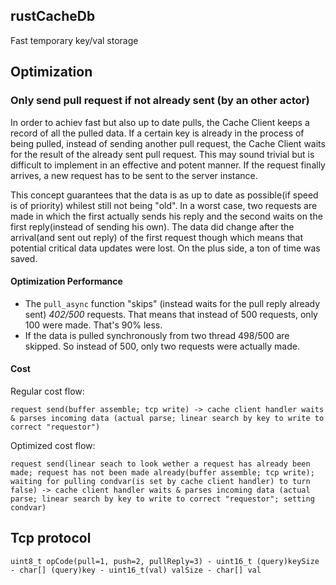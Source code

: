 ## rustCacheDb
Fast temporary key/val storage

## Optimization

### Only send pull request if not already sent (by an other actor)

In order to achiev fast but also up to date pulls, the Cache Client keeps a record of all the pulled data. If a certain key is already in the process of being pulled, instead of sending another pull request, the Cache Client waits for the result of the already sent pull request. This may sound trivial but is difficult to implement in an effective and potent manner. If the request finally arrives, a new request has to be sent to the server instance.

This concept guarantees that the data is as up to date as possible(if speed is of priority) whilest still not being "old". In a worst case, two requests are made in which the first actually sends his reply and the second waits on the first reply(instead of sending his own). The data did change after the arrival(and sent out reply) of the first request though which means that potential critical data updates were lost. On the plus side, a ton of time was saved.

#### Optimization Performance

- The `pull_async` function "skips" (instead waits for the pull reply already sent) *402/500* requests. That means that instead of 500 requests, only 100 were made. That's 90% less.
- If the data is pulled synchronously from two thread 498/500 are skipped. So instead of 500, only two requests were actually made. 

#### Cost

Regular cost flow: 

`request send(buffer assemble; tcp write) -> cache client handler waits & parses incoming data (actual parse; linear search by key to write to correct "requestor")` 

Optimized cost flow: 

`request send(linear seach to look wether a request has already been made; request has not been made already(buffer assemble; tcp write); waiting for pulling condvar(is set by cache client handler) to turn false) -> cache client handler waits & parses incoming data (actual parse; linear search by key to write to correct "requestor"; setting condvar)` 

## Tcp protocol

`uint8_t opCode(pull=1, push=2, pullReply=3) - uint16_t (query)keySize - char[] (query)key - uint16_t(val) valSize - char[] val`

